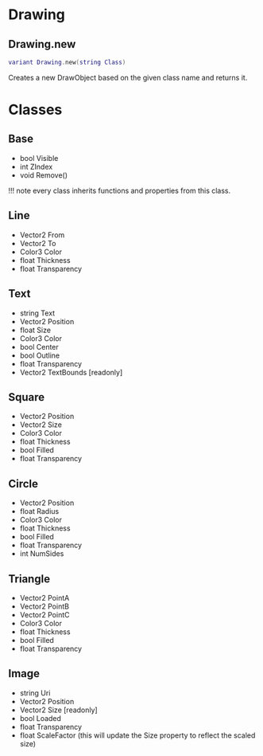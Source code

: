 # Drawing

## Drawing.new
```lua
variant Drawing.new(string Class)
```
Creates a new DrawObject based on the given class name and returns it.

# Classes

## Base
- bool Visible
- int ZIndex
- void Remove()

!!! note
    every class inherits functions and properties from this class.

## Line
- Vector2 From
- Vector2 To
- Color3 Color
- float Thickness
- float Transparency

## Text
- string Text
- Vector2 Position
- float Size
- Color3 Color
- bool Center
- bool Outline
- float Transparency
- Vector2 TextBounds [readonly]

## Square
- Vector2 Position
- Vector2 Size
- Color3 Color
- float Thickness
- bool Filled
- float Transparency

## Circle
- Vector2 Position
- float Radius
- Color3 Color
- float Thickness
- bool Filled
- float Transparency
- int NumSides

## Triangle
- Vector2 PointA
- Vector2 PointB
- Vector2 PointC
- Color3 Color
- float Thickness
- bool Filled
- float Transparency

## Image
- string Uri
- Vector2 Position
- Vector2 Size [readonly]
- bool Loaded
- float Transparency
- float ScaleFactor (this will update the Size property to reflect the scaled size)